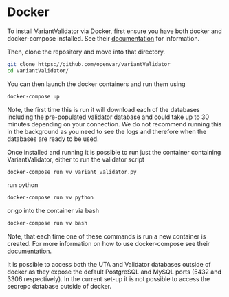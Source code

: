 # Docker

To install VariantValidator via Docker, first ensure you have both docker and docker-compose installed. 
See their [documentation](https://docs.docker.com/compose/install/) for information.

Then, clone the repository and move into that directory.

```bash
git clone https://github.com/openvar/variantValidator
cd variantValidator/
``` 

You can then launch the docker containers and run them using

```bash
docker-compose up
```

Note, the first time this is run it will download each of the databases including the pre-populated
validator database and could take up to 30 minutes depending on your connection. We do not recommend
running this in the background as you need to see the logs and therefore when the databases are
ready to be used.

Once installed and running it is possible to run just the container containing VariantValidator, either to 
run the validator script

```bash
docker-compose run vv variant_validator.py
```

run python

```bash
docker-compose run vv python
```

or go into the container via bash

```bash
docker-compose run vv bash
```

Note, that each time one of these commands is run a new container is created. 
For more information on how to use docker-compose see their [documentation](https://docs.docker.com/compose/).

It is possible to access both the UTA and Validator databases outside of docker as they expose the
 default PostgreSQL and MySQL ports (5432 and 3306 respectively). In the current set-up it is not possible to 
 access the seqrepo database outside of docker.